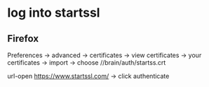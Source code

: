 # log into startssl 

## Firefox

Preferences -> advanced -> certificates -> view certificates -> your certificates -> import -> choose //brain/auth/startss.crt

url-open https://www.startssl.com/ -> click authenticate
